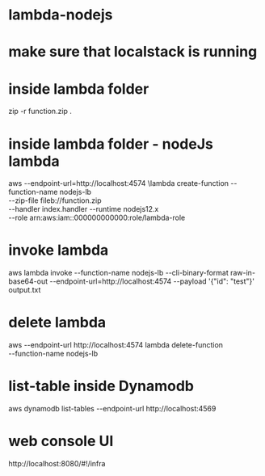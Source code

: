 # lambda-nodejs

# make sure that localstack is running

# inside lambda folder
zip -r function.zip .

# inside lambda folder  - nodeJs lambda
aws --endpoint-url=http://localhost:4574 \lambda create-function --function-name nodejs-lb \
--zip-file fileb://function.zip \
--handler index.handler --runtime nodejs12.x \
--role arn:aws:iam::000000000000:role/lambda-role


# invoke lambda
aws lambda invoke --function-name nodejs-lb  --cli-binary-format raw-in-base64-out --endpoint-url=http://localhost:4574 --payload '{"id": "test"}' output.txt


# delete lambda
aws --endpoint-url http://localhost:4574 lambda delete-function \
  --function-name nodejs-lb

# list-table inside Dynamodb
aws dynamodb list-tables --endpoint-url http://localhost:4569



# web console UI
http://localhost:8080/#!/infra